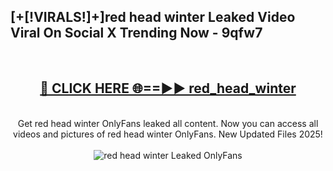 <h2>[+[!VIRALS!]+]red head winter Leaked Video Viral On Social X Trending Now - 9qfw7</h2>
<br>
<div align="center">
<h2><a href="https://libra.edu.pl?red_head_winter" rel="nofollow">🔴 CLICK HERE 🌐==►► red_head_winter</a></h2>
<br>
Get red head winter OnlyFans leaked all content. Now you can access all videos and pictures of red head winter OnlyFans. New Updated Files 2025!
<br>
<br>
<a href="https://libra.edu.pl?red_head_winter" rel="nofollow" data-target="animated-image.originalLink"><img src="https://i.ibb.co.com/WyWwxjT/player-gif2.gif" alt="red head winter Leaked OnlyFans" style="max-width: 100%; display: inline-block;" data-target="animated-image.originalImage"></a>
</div>
<br>